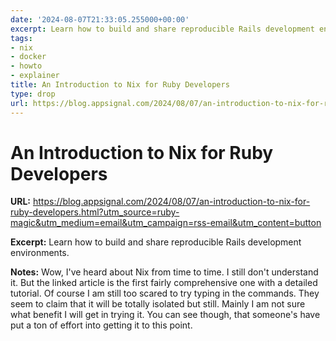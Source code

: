 ```yaml
---
date: '2024-08-07T21:33:05.255000+00:00'
excerpt: Learn how to build and share reproducible Rails development environments.
tags:
- nix
- docker
- howto
- explainer
title: An Introduction to Nix for Ruby Developers
type: drop
url: https://blog.appsignal.com/2024/08/07/an-introduction-to-nix-for-ruby-developers.html?utm_source=ruby-magic&utm_medium=email&utm_campaign=rss-email&utm_content=button
---
```


# An Introduction to Nix for Ruby Developers

**URL:** https://blog.appsignal.com/2024/08/07/an-introduction-to-nix-for-ruby-developers.html?utm_source=ruby-magic&utm_medium=email&utm_campaign=rss-email&utm_content=button

**Excerpt:** Learn how to build and share reproducible Rails development environments.

**Notes:**
Wow, I've heard about Nix from time to time. I still don't understand it. But the linked article is the first fairly comprehensive one with a detailed tutorial. Of course I am still too scared to try typing in the commands. They seem to claim that it will be totally isolated but still. Mainly I am not sure what benefit I will get in trying it. You can see though, that someone's have put a ton of effort into getting it to this point. 
